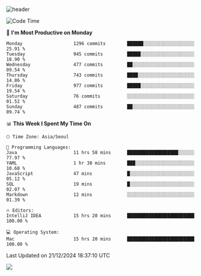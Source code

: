 ![header](https://capsule-render.vercel.app/api?type=Egg&color=timeAuto&height=300&section=header&text=PoPo&fontSize=90&animation=fadeIn)

  <!--START_SECTION:waka-->
![Code Time](http://img.shields.io/badge/Code%20Time-2%2C253%20hrs%2018%20mins-blue)

📅 **I'm Most Productive on Monday** 

```text
Monday                   1296 commits        ██████░░░░░░░░░░░░░░░░░░░   25.91 % 
Tuesday                  945 commits         █████░░░░░░░░░░░░░░░░░░░░   18.90 % 
Wednesday                477 commits         ██░░░░░░░░░░░░░░░░░░░░░░░   09.54 % 
Thursday                 743 commits         ████░░░░░░░░░░░░░░░░░░░░░   14.86 % 
Friday                   977 commits         █████░░░░░░░░░░░░░░░░░░░░   19.54 % 
Saturday                 76 commits          ░░░░░░░░░░░░░░░░░░░░░░░░░   01.52 % 
Sunday                   487 commits         ██░░░░░░░░░░░░░░░░░░░░░░░   09.74 % 
```


📊 **This Week I Spent My Time On** 

```text
🕑︎ Time Zone: Asia/Seoul

💬 Programming Languages: 
Java                     11 hrs 58 mins      ███████████████████░░░░░░   77.97 % 
YAML                     1 hr 38 mins        ███░░░░░░░░░░░░░░░░░░░░░░   10.68 % 
JavaScript               47 mins             █░░░░░░░░░░░░░░░░░░░░░░░░   05.12 % 
SQL                      19 mins             █░░░░░░░░░░░░░░░░░░░░░░░░   02.07 % 
Markdown                 12 mins             ░░░░░░░░░░░░░░░░░░░░░░░░░   01.39 % 

🔥 Editors: 
IntelliJ IDEA            15 hrs 20 mins      █████████████████████████   100.00 % 

💻 Operating System: 
Mac                      15 hrs 20 mins      █████████████████████████   100.00 % 
```


 Last Updated on 21/12/2024 18:37:10 UTC
<!--END_SECTION:waka-->



<img src="https://capsule-render.vercel.app/api?type=Egg&color=timeAuto&height=300&section=footer&text=PoPo&fontSize=90&animation=fadeIn&reversal=true" />
